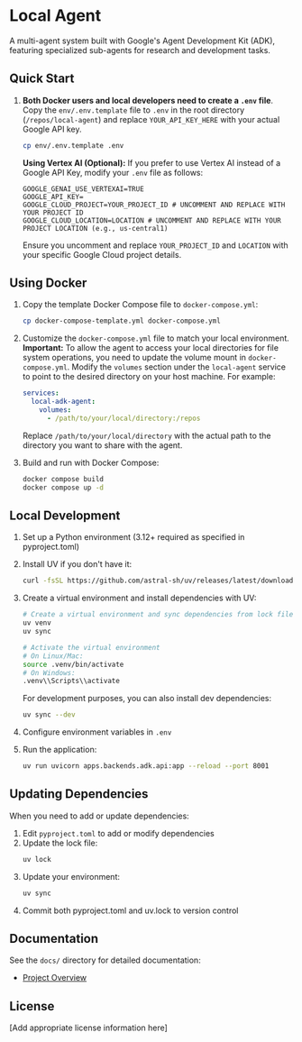 # Local Agent

A multi-agent system built with Google's Agent Development Kit (ADK), featuring specialized sub-agents for research and development tasks.

## Quick Start

1. **Both Docker users and local developers need to create a `.env` file**. Copy the `env/.env.template` file to `.env` in the root directory (`/repos/local-agent`) and replace `YOUR_API_KEY_HERE` with your actual Google API key.
   ```bash
   cp env/.env.template .env
   ```
   
   **Using Vertex AI (Optional):**
   If you prefer to use Vertex AI instead of a Google API Key, modify your `.env` file as follows:
   ```
   GOOGLE_GENAI_USE_VERTEXAI=TRUE
   GOOGLE_API_KEY=
   GOOGLE_CLOUD_PROJECT=YOUR_PROJECT_ID # UNCOMMENT AND REPLACE WITH YOUR PROJECT ID
   GOOGLE_CLOUD_LOCATION=LOCATION # UNCOMMENT AND REPLACE WITH YOUR PROJECT LOCATION (e.g., us-central1)
   ```
   Ensure you uncomment and replace `YOUR_PROJECT_ID` and `LOCATION` with your specific Google Cloud project details.

## Using Docker

1. Copy the template Docker Compose file to `docker-compose.yml`:

    ```bash
    cp docker-compose-template.yml docker-compose.yml
    ```

2. Customize the `docker-compose.yml` file to match your local environment.  **Important:** To allow the agent to access your local directories for file system operations, you need to update the volume mount in `docker-compose.yml`. Modify the `volumes` section under the `local-agent` service to point to the desired directory on your host machine. For example:

    ```yaml
    services:
      local-adk-agent:
        volumes:
          - /path/to/your/local/directory:/repos
    ```

    Replace `/path/to/your/local/directory` with the actual path to the directory you want to share with the agent.

3. Build and run with Docker Compose:

    ```bash
    docker compose build
    docker compose up -d
    ```

## Local Development

1. Set up a Python environment (3.12+ required as specified in pyproject.toml)
2. Install UV if you don't have it:
   ```bash
   curl -fsSL https://github.com/astral-sh/uv/releases/latest/download/uv-installer.sh | sh
   ```
3. Create a virtual environment and install dependencies with UV:
   ```bash
   # Create a virtual environment and sync dependencies from lock file
   uv venv
   uv sync
   
   # Activate the virtual environment
   # On Linux/Mac:
   source .venv/bin/activate
   # On Windows:
   .venv\\Scripts\\activate
   ```
   
   For development purposes, you can also install dev dependencies:
   ```bash
   uv sync --dev
   ```
   
4. Configure environment variables in `.env`
5. Run the application:
   ```bash
   uv run uvicorn apps.backends.adk.api:app --reload --port 8001
   ```
   
## Updating Dependencies

When you need to add or update dependencies:

1. Edit `pyproject.toml` to add or modify dependencies
2. Update the lock file:
   ```bash
   uv lock
   ```
3. Update your environment:
   ```bash
   uv sync
   ```
4. Commit both pyproject.toml and uv.lock to version control

## Documentation

See the `docs/` directory for detailed documentation:
- [Project Overview](docs/overview.md)

## License

[Add appropriate license information here]